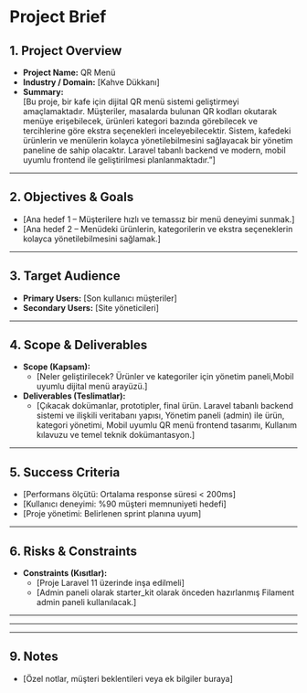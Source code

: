# Project Brief

## 1. Project Overview
- **Project Name:** QR Menü
- **Industry / Domain:** [Kahve Dükkanı]
- **Summary:**  
  [Bu proje, bir kafe için dijital QR menü sistemi geliştirmeyi amaçlamaktadır. Müşteriler, masalarda bulunan QR kodları okutarak menüye erişebilecek, ürünleri kategori bazında görebilecek ve tercihlerine göre ekstra seçenekleri inceleyebilecektir. Sistem, kafedeki ürünlerin ve menülerin kolayca yönetilebilmesini sağlayacak bir yönetim paneline de sahip olacaktır. Laravel tabanlı backend ve modern, mobil uyumlu frontend ile geliştirilmesi planlanmaktadır.”]

---

## 2. Objectives & Goals
- [Ana hedef 1 – Müşterilere hızlı ve temassız bir menü deneyimi sunmak.]
- [Ana hedef 2 – Menüdeki ürünlerin, kategorilerin ve ekstra seçeneklerin kolayca yönetilebilmesini sağlamak.]


---

## 3. Target Audience
- **Primary Users:** [Son kullanıcı müşteriler]
- **Secondary Users:** [Site yöneticileri]


---

## 4. Scope & Deliverables
- **Scope (Kapsam):**
  - [Neler geliştirilecek? Ürünler ve kategoriler için yönetim paneli,Mobil uyumlu dijital menü arayüzü.]
- **Deliverables (Teslimatlar):**
  - [Çıkacak dokümanlar, prototipler, final ürün. Laravel tabanlı backend sistemi ve ilişkili veritabanı yapısı, Yönetim paneli (admin) ile ürün, kategori yönetimi, Mobil uyumlu QR menü frontend tasarımı, Kullanım kılavuzu ve temel teknik dokümantasyon.]

---

## 5. Success Criteria
- [Performans ölçütü: Ortalama response süresi < 200ms]
- [Kullanıcı deneyimi: %90 müşteri memnuniyeti hedefi]
- [Proje yönetimi: Belirlenen sprint planına uyum]

---

## 6. Risks & Constraints
- **Constraints (Kısıtlar):**
  - [Proje Laravel 11 üzerinde inşa edilmeli]
  - [Admin paneli olarak starter_kit olarak önceden hazırlanmış Filament admin paneli kullanılacak.]

---



---



---

## 9. Notes
- [Özel notlar, müşteri beklentileri veya ek bilgiler buraya]
